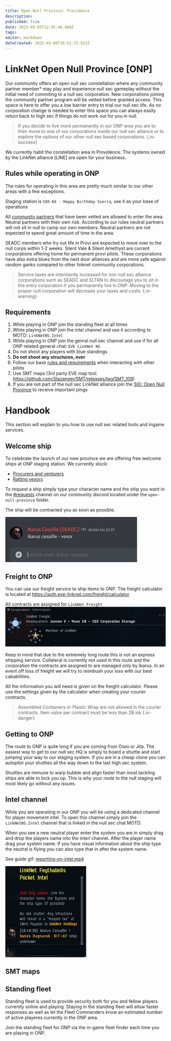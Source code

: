 ```yaml
---
title: Open Null Province: Providence
description: 
published: true
date: 2023-05-05T12:45:46.468Z
tags: 
editor: markdown
dateCreated: 2022-05-08T16:51:15.912Z
---
```


# LinkNet Open Null Province [ONP]
Our community offers an open null sec constellation where any community partner member* may play and experience null sec gameplay without the initial need of commiting to a null sec corporation. New corporations joining the community partner program will be vetted before granted access. This space is here to offer you a low barrier entry to trial our null sec life. As no corporation change is needed to enter this space you can always easily return back to high sec if things do not work out for you in null.

> If you decide to live more permanently in our ONP area you are to then move to one of our corporations inside our null sec alliance or to explore the options of our other null sec based corporations.
{.is-success}

We currently habit the constellation area in Providence. The systems owned by the LinkNet alliance [LINE] are open for your business.

## Rules while operating in ONP
The rules for operating in this area are pretty much similar to our other areas with a few exceptions.

Staging station is `S9X-AX - Happy Birthday Sierra`, use it as your base of operations

All [community partners](https://wiki.eve-linknet.com/en/community/partner-corporations) that have been vetted are allowed to enter the area. Neutral partners with their own risk. According to our rules neutral partners will not sit in null to camp our own members. Neutral partners are not expected to spend great amount of time in the area.

SEADC members who try out life in Provi are expected to move over to the null corps within 1-2 weeks. Silent Vale & Silent Amethyst are current corporations offering home for permanent provi pilots. These corporations have also extra blues from the next door alliances and are more safe against random ganks compared to other linknet community corporations.

> Service taxes are intentianlly increased for non null sec alliance corporations such as SEADC and SLTRN to discourage you to sit in the entry corporation if you permanently live in ONP. Moving to the proper null corporation will decrease your taxes and costs.
{.is-warning}

## Requirements
1. While playing in ONP join the standing fleet at all times
1. While playing in ONP join the intel channel and use it according to MOTD: `LinkNetNS.Intel` 
1. While playing in ONP join the genral null sec channel and use if for all ONP related general chat: `EVE LinkNet NS`
1. Do not shoot any players with blue standings
1. **Do not shoot any structures, ever**
1. Follow our base [rules and requirements](https://wiki.eve-linknet.com/en/community/rules-and-requirements) when interacting with other pilots
1. Use SMT maps (3rd party EVE map tool. https://github.com/Slazanger/SMT/releases/tag/SMT_109)
1. If you are not part of the null sec LinkNet alliance join the [SIG: Open Null Province](https://auth.eve-linknet.com/group/request/join/281/) to receive important pings

# Handbook
This section will explain to you how to use null sec related tools and ingame services.

## Welcome ship
To celebrate the launch of our new province we are offering free welcome ships at ONP staging station. We currently stock: 
- [Procurers and venturers](https://wiki.eve-linknet.com/community/doctrines/coalition-doctrines#mining-fleet)
- [Ratting vexors](https://wiki.eve-linknet.com/community/doctrines/coalition-doctrines#ratting)

To request a ship simply type your character name and the ship you want in the [#requests](https://discord.com/channels/230672980814987264/972946904348508160) channel on our community discord located under the `open-null-province` folder.

The ship will be contracted you as soon as possible.

![ship-request.png](/ship-request.png)

## Freight to ONP
You can use our freight service to ship items to ONP. The freight calculator is located at https://auth.eve-linknet.com/freight/calculator

All contracts are assigned for `LinkNet Freight`
![linknet_freight.png](/linknet_freight.png)

Keep in mind that due to the extremely long route this is not an express shipping service. Collateral is currently not used in this route and the corporation the contracts are assigned to are managed only by Ikarus. In an event off loss of freight we will try to reimbush your loss with our best cababilities.

All the information you will need is given on the freight calculator. Please use the settings given by the calculator when creating your courier contracts.

> Assembled Containers or Plastic Wrap are not allowed in the courier contracts. Item value per contract must be less than 2B isk
{.is-danger}

## Getting to ONP
The route to ONP is quite long if you are coming from Oisio or Jita. The easiest way to get to our null sec HQ is simply to board a shuttle and start jumping your way to our staging system. If you are in a cheap clone you can autopilot your shuttles all the way down to the last high sec system.

Shuttles are immune to warp bubble and align faster than most tackling ships are able to lock you up. This is why your route to the null staging will most likely go without any issues.

## Intel channel
While you are operating in our ONP you will be using a dedicated channel for player movement intel. To open this channel simply join the `LinkNetNS.Intel` channel that is linked in the null sec chat MOTD.

When you see a new neutral player enter the system you are in simply drag and drop the players name into the interl channel. After the player name drag your system name. If you have visual information about the ship type the neutral is flying you can also type that in after the system name.

See guide gif: [reporting-on-intel.mp4](/reporting-on-intel.mp4)

![intel.jpg](/intel.jpg)

## SMT maps

## Standing fleet
Standing fleet is used to provide security both for you and fellow players currently online and playing. Staying in the standing fleet will allow faster responses as well as let the Fleet Commanders know an estimated number of active playeres currently in the ONP area. 

Join the standing fleet for ONP via the in-game fleet finder each time you are playing in ONP.










